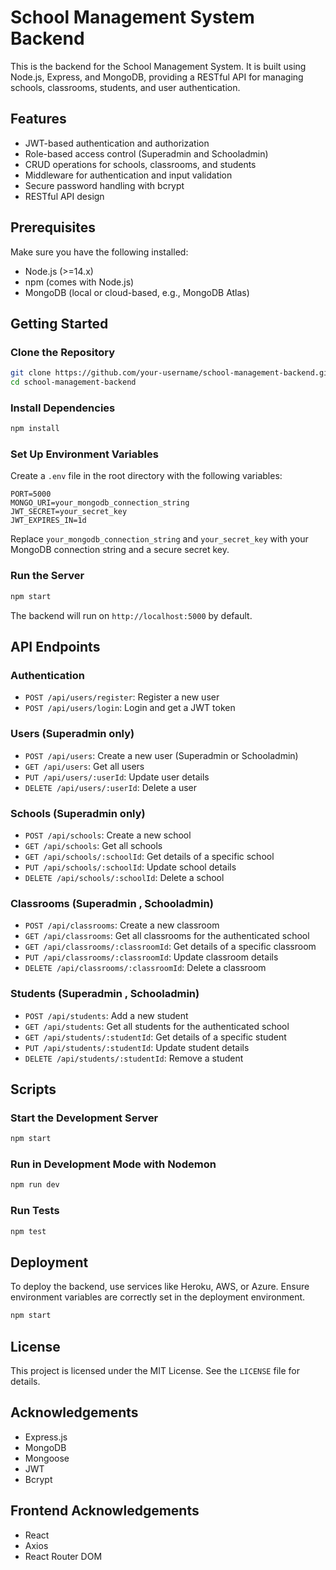 # School Management System Backend

This is the backend for the School Management System. It is built using Node.js, Express, and MongoDB, providing a RESTful API for managing schools, classrooms, students, and user authentication.

## Features
- JWT-based authentication and authorization
- Role-based access control (Superadmin and Schooladmin)
- CRUD operations for schools, classrooms, and students
- Middleware for authentication and input validation
- Secure password handling with bcrypt
- RESTful API design

## Prerequisites
Make sure you have the following installed:
- Node.js (>=14.x)
- npm (comes with Node.js)
- MongoDB (local or cloud-based, e.g., MongoDB Atlas)

## Getting Started

### Clone the Repository
```bash
git clone https://github.com/your-username/school-management-backend.git
cd school-management-backend
```

### Install Dependencies
```bash
npm install
```

### Set Up Environment Variables
Create a `.env` file in the root directory with the following variables:

```
PORT=5000
MONGO_URI=your_mongodb_connection_string
JWT_SECRET=your_secret_key
JWT_EXPIRES_IN=1d
```

Replace `your_mongodb_connection_string` and `your_secret_key` with your MongoDB connection string and a secure secret key.

### Run the Server
```bash
npm start
```

The backend will run on `http://localhost:5000` by default.

## API Endpoints

### Authentication
- `POST /api/users/register`: Register a new user
- `POST /api/users/login`: Login and get a JWT token

### Users (Superadmin only)
- `POST /api/users`: Create a new user (Superadmin or Schooladmin)
- `GET /api/users`: Get all users
- `PUT /api/users/:userId`: Update user details
- `DELETE /api/users/:userId`: Delete a user

### Schools (Superadmin only)
- `POST /api/schools`: Create a new school
- `GET /api/schools`: Get all schools
- `GET /api/schools/:schoolId`: Get details of a specific school
- `PUT /api/schools/:schoolId`: Update school details
- `DELETE /api/schools/:schoolId`: Delete a school

### Classrooms (Superadmin , Schooladmin)
- `POST /api/classrooms`: Create a new classroom
- `GET /api/classrooms`: Get all classrooms for the authenticated school
- `GET /api/classrooms/:classroomId`: Get details of a specific classroom
- `PUT /api/classrooms/:classroomId`: Update classroom details
- `DELETE /api/classrooms/:classroomId`: Delete a classroom

### Students (Superadmin , Schooladmin)
- `POST /api/students`: Add a new student
- `GET /api/students`: Get all students for the authenticated school
- `GET /api/students/:studentId`: Get details of a specific student
- `PUT /api/students/:studentId`: Update student details
- `DELETE /api/students/:studentId`: Remove a student



## Scripts

### Start the Development Server
```bash
npm start
```

### Run in Development Mode with Nodemon
```bash
npm run dev
```

### Run Tests
```bash
npm test
```

## Deployment
To deploy the backend, use services like Heroku, AWS, or Azure. Ensure environment variables are correctly set in the deployment environment.

```bash
npm start
```

## License
This project is licensed under the MIT License. See the `LICENSE` file for details.

## Acknowledgements
- Express.js
- MongoDB
- Mongoose
- JWT
- Bcrypt

## Frontend Acknowledgements
- React
- Axios
- React Router DOM
